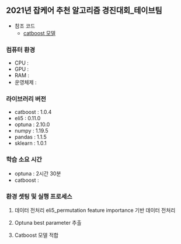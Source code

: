 ## 2021년 잡케어 추천 알고리즘 경진대회_테이브팀

* 참조 코드
  * [catboost 모델](/content/drive/MyDrive/데이콘/Jobcare_data) 


### 컴퓨터 환경
* CPU : 
* GPU : 
* RAM : 
* 운영체제 : 

### 라이브러리 버전
* catboost : 1.0.4
* eli5 : 0.11.0
* optuna : 2.10.0
* numpy : 1.19.5
* pandas : 1.1.5
* sklearn : 1.0.1

### 학습 소요 시간
* optuna : 2시간 30분
* catboost : 

### 환경 셋팅 및 실행 프로세스

1. 데이터 전처리
  eli5_permutation feature importance 기반 데이터 전처리

2. Optuna
  best parameter 추출

3. Catboost
  모델 적합


